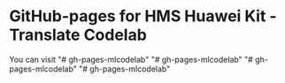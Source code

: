 # GitHub-pages for HMS Huawei Kit - Translate Codelab
You can visit
"# gh-pages-mlcodelab" 
"# gh-pages-mlcodelab" 
"# gh-pages-mlcodelab" 
"# gh-pages-mlcodelab" 
